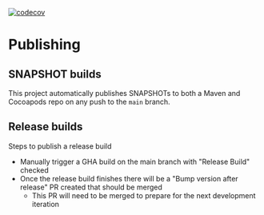 [![codecov](https://codecov.io/gh/CruGlobal/kotlin-mpp-godtools-tool-parser/branch/main/graph/badge.svg)](https://codecov.io/gh/CruGlobal/kotlin-mpp-godtools-tool-parser)

# Publishing

## SNAPSHOT builds
This project automatically publishes SNAPSHOTs to both a Maven and Cocoapods repo on any push to the `main` branch. 

## Release builds
Steps to publish a release build
- Manually trigger a GHA build on the main branch with "Release Build" checked
- Once the release build finishes there will be a "Bump version after release" PR created that should be merged
  - This PR will need to be merged to prepare for the next development iteration
